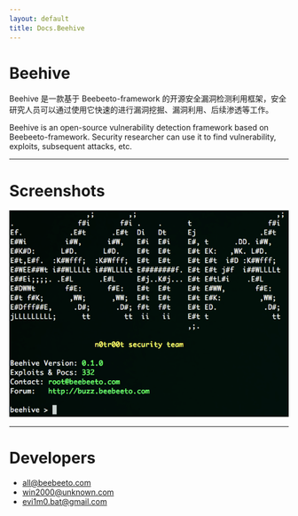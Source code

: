 ```yaml
---
layout: default
title: Docs.Beehive
---
```


# Beehive

Beehive 是一款基于 Beebeeto-framework 的开源安全漏洞检测利用框架，安全研究人员可以通过使用它快速的进行漏洞挖掘、漏洞利用、后续渗透等工作。

Beehive is an open-source vulnerability detection framework based on Beebeeto-framework. Security researcher can use it to find vulnerability, exploits, subsequent attacks, etc.

<hr class="content-hr">

# Screenshots

![/static/img/Screenshots_beehive_1.png](/static/img/Screenshots_beehive_1.png)

<hr class="content-hr">

# Developers

- all@beebeeto.com
- win2000@unknown.com
- evi1m0.bat@gmail.com
